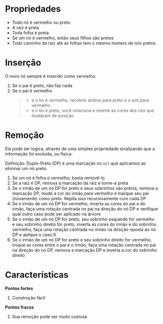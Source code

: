 # Propriedades

-   Todo nó é vermelho ou preto
-   A raiz é preta
-   Toda folha é preta
-   Se um nó é vermelho, então seus filhos são pretos
-   Todo caminho da raiz até as folhas tem o mesmo número de nós pretos

# Inserção

O novo nó sempre é inserido como vermelho.

1.  Se o pai é preto, não faz nada
2.  Se o pai é vermelho
    > -   e o tio é vermelho, recolore ambos para preto e o avô para vermelho
    > -   e o tio é preto, você rotaciona e inverte as cores dos nós que mudaram de posição

# Remoção

Ela pode ser lógica, através de uma simples propriedade sinalizando que a informação foi excluída, ou física:

Definição: Duplo-Preto (DP) é uma marcação no `nil` que aplicamos ao eliminar um nó preto.

1.  Se um nó é folha e vermelho, basta removê-lo
2.  Se a raíz é DP, remova a marcação da raiz e torne-a preta
3.  Se o irmão de um nó DP for preto e seus sobrinhos são pretos, remova a marcação DP, mude a cor do irmão para vermelho e marque seu pai (novamente) como preto. Repita isso recursivamente com cada DP
4.  Se o irmão de um nó DP for vermelho, inverta as cores do pai e do irmão, faça uma rotação centrada no pai na direção do nó DP e verifique qual outro caso pode ser aplicado na árvore
5.  Se o irmão de um nó DP for preto, seu sobrinho esquerdo for vermelho e seu sobrinho direito for preto, inverta as cores do irmão e do sobrinho vermelho, faça uma rotação centrada no irmão na direção oposta ao nó DP e aplique o caso 6
6.  Se o irmão de um nó DP for preto e seu sobrinho direito for vermelho, troque as cores entre o pai e o irmão, faça uma rotação centrada no pai na direção do nó DP, remova a marcação DP e inverta a cor do sobrinho direito

# Características

**Pontos fortes**

1. Construção fácil

**Pontos fracos**

1. Sua remoção pode ser muito custosa
